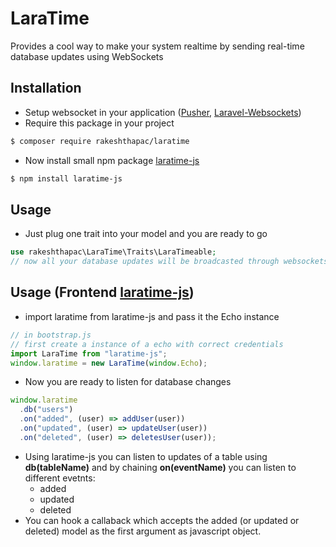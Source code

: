 # LaraTime

Provides a cool way to make your system realtime by sending real-time database updates using WebSockets

## Installation

- Setup websocket in your application ([Pusher](https://pusher.com/), [Laravel-Websockets](https://beyondco.de/docs/laravel-websockets/getting-started/installation))
- Require this package in your project

```sh
$ composer require rakeshthapac/laratime
```

- Now install small npm package [laratime-js](https://www.npmjs.com/package/laratime-js)

```sh
$ npm install laratime-js
```

## Usage

- Just plug one trait into your model and you are ready to go

```php
use rakeshthapac\LaraTime\Traits\LaraTimeable;
// now all your database updates will be broadcasted through websockets
```

## Usage (Frontend [laratime-js](https://www.npmjs.com/package/laratime-js))

- import laratime from laratime-js and pass it the Echo instance

```js
// in bootstrap.js
// first create a instance of a echo with correct credentials
import LaraTime from "laratime-js";
window.laratime = new LaraTime(window.Echo);
```

- Now you are ready to listen for database changes

```js
window.laratime
  .db("users")
  .on("added", (user) => addUser(user))
  .on("updated", (user) => updateUser(user))
  .on("deleted", (user) => deletesUser(user));
```

- Using laratime-js you can listen to updates of a table using **db(tableName)** and by chaining **on(eventName)** you can listen to different evetnts:
  - added
  - updated
  - deleted
- You can hook a callaback which accepts the added (or updated or deleted) model as the first argument as javascript object.
